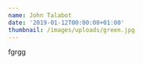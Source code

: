 ```yaml
---
name: John Talabot
date: '2019-01-12T00:00:00+01:00'
thumbnail: /images/uploads/green.jpg
---
```

fgrgg
